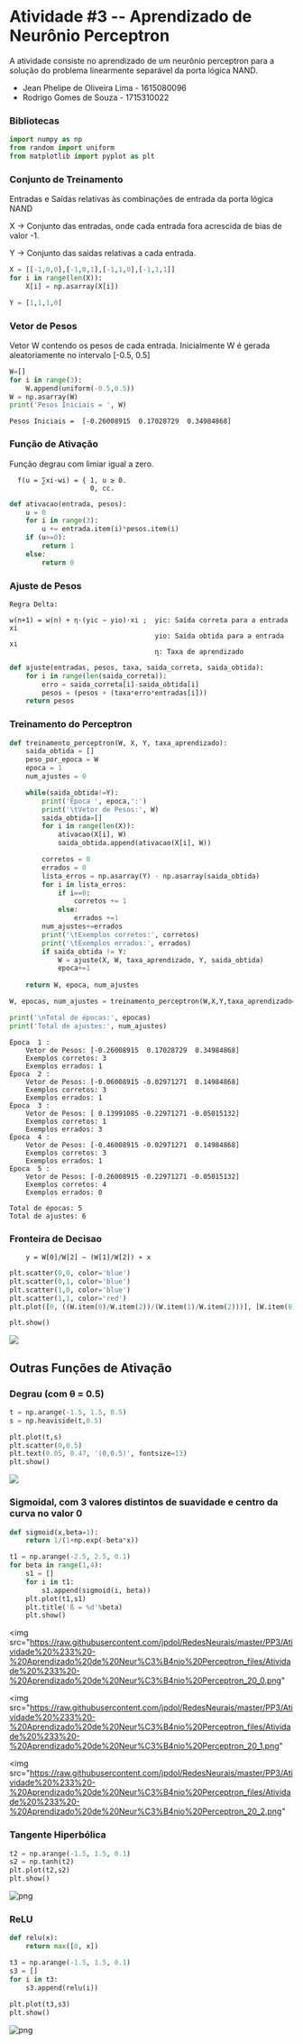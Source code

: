 
# Atividade #3 -- Aprendizado de Neurônio Perceptron

A atividade consiste no aprendizado de um neurônio perceptron para a solução do problema linearmente separável da porta lógica NAND.

- Jean Phelipe de Oliveira Lima - 1615080096
- Rodrigo Gomes de Souza - 1715310022

### Bibliotecas


```python
import numpy as np
from random import uniform
from matplotlib import pyplot as plt
```

### Conjunto de Treinamento

Entradas e Saídas relativas às combinações de entrada da porta lógica NAND


X -> Conjunto das entradas, onde cada entrada fora acrescida de bias de valor -1.

Y -> Conjunto das saidas relativas a cada entrada.


```python
X = [[-1,0,0],[-1,0,1],[-1,1,0],[-1,1,1]] 
for i in range(len(X)):
    X[i] = np.asarray(X[i]) 

Y = [1,1,1,0]
```

### Vetor de Pesos

Vetor W contendo os pesos de cada entrada. Inicialmente W é gerada aleatoriamente no intervalo [-0.5, 0.5]


```python
W=[]
for i in range(3):
    W.append(uniform(-0.5,0.5))
W = np.asarray(W)
print('Pesos Iniciais = ', W)
```

    Pesos Iniciais =  [-0.26008915  0.17028729  0.34984868]


### Função de Ativação

Função degrau com limiar igual a zero.

      f(u = ∑xi·wi) = { 1, u ≥ 0.   
                        0, cc.


```python
def ativacao(entrada, pesos):
    u = 0
    for i in range(3):
        u += entrada.item(i)*pesos.item(i)
    if (u>=0):
        return 1
    else:
        return 0
```

### Ajuste de Pesos

    Regra Delta:
    
    w(n+1) = w(n) + η·(yic − yio)·xi ;  yic: Saída correta para a entrada xi
                                        yio: Saída obtida para a entrada xi
                                        η: Taxa de aprendizado 


```python
def ajuste(entradas, pesos, taxa, saida_correta, saida_obtida):
    for i in range(len(saida_correta)):
        erro = saida_correta[i]-saida_obtida[i]
        pesos = (pesos + (taxa*erro*entradas[i]))
    return pesos
```

### Treinamento do Perceptron


```python
def treinamento_perceptron(W, X, Y, taxa_aprendizado):
    saida_obtida = []
    peso_por_epoca = W
    epoca = 1
    num_ajustes = 0

    while(saida_obtida!=Y):
        print('Época ', epoca,':')
        print('\tVetor de Pesos:', W)
        saida_obtida=[]
        for i in range(len(X)):
            ativacao(X[i], W)
            saida_obtida.append(ativacao(X[i], W))

        corretos = 0
        errados = 0
        lista_erros = np.asarray(Y) - np.asarray(saida_obtida)
        for i in lista_erros:
            if i==0:
                corretos += 1
            else:
                errados +=1
        num_ajustes+=errados
        print('\tExemplos corretos:', corretos)
        print('\tExemplos errados:', errados)
        if saida_obtida != Y:
            W = ajuste(X, W, taxa_aprendizado, Y, saida_obtida)
            epoca+=1
    
    return W, epoca, num_ajustes
```


```python
W, epocas, num_ajustes = treinamento_perceptron(W,X,Y,taxa_aprendizado=0.2)

print('\nTotal de épocas:', epocas)
print('Total de ajustes:', num_ajustes)
```

    Época  1 :
    	Vetor de Pesos: [-0.26008915  0.17028729  0.34984868]
    	Exemplos corretos: 3
    	Exemplos errados: 1
    Época  2 :
    	Vetor de Pesos: [-0.06008915 -0.02971271  0.14984868]
    	Exemplos corretos: 3
    	Exemplos errados: 1
    Época  3 :
    	Vetor de Pesos: [ 0.13991085 -0.22971271 -0.05015132]
    	Exemplos corretos: 1
    	Exemplos errados: 3
    Época  4 :
    	Vetor de Pesos: [-0.46008915 -0.02971271  0.14984868]
    	Exemplos corretos: 3
    	Exemplos errados: 1
    Época  5 :
    	Vetor de Pesos: [-0.26008915 -0.22971271 -0.05015132]
    	Exemplos corretos: 4
    	Exemplos errados: 0
    
    Total de épocas: 5
    Total de ajustes: 6


### Fronteira de Decisao

        y = W[0]/W[2] − (W[1]/W[2]) ∗ x


```python
plt.scatter(0,0, color='blue')
plt.scatter(0,1, color='blue')
plt.scatter(1,0, color='blue')
plt.scatter(1,1, color='red')
plt.plot([0, ((W.item(0)/W.item(2))/(W.item(1)/W.item(2)))], [W.item(0)/W.item(2), 0])

plt.show()
```

<img src="https://raw.githubusercontent.com/jpdol/RedesNeurais/master/PP3/Atividade%20%233%20-%20Aprendizado%20de%20Neur%C3%B4nio%20Perceptron_files/Atividade%20%233%20-%20Aprendizado%20de%20Neur%C3%B4nio%20Perceptron_15_0.png">



## Outras Funções de Ativação

### Degrau (com θ = 0.5)


```python
t = np.arange(-1.5, 1.5, 0.5)
s = np.heaviside(t,0.5)

plt.plot(t,s)
plt.scatter(0,0.5)
plt.text(0.05, 0.47, '(0,0.5)', fontsize=13)
plt.show()
```


<img src="https://raw.githubusercontent.com/jpdol/RedesNeurais/master/PP3/Atividade%20%233%20-%20Aprendizado%20de%20Neur%C3%B4nio%20Perceptron_files/Atividade%20%233%20-%20Aprendizado%20de%20Neur%C3%B4nio%20Perceptron_18_0.png">


### Sigmoidal, com 3 valores distintos de suavidade e centro da curva no valor 0


```python
def sigmoid(x,beta=1):
    return 1/(1+np.exp(-beta*x))

t1 = np.arange(-2.5, 2.5, 0.1)
for beta in range(1,4):
    s1 = []
    for i in t1:
        s1.append(sigmoid(i, beta))
    plt.plot(t1,s1)
    plt.title('ß = %d'%beta)
    plt.show()
```


<img src="https://raw.githubusercontent.com/jpdol/RedesNeurais/master/PP3/Atividade%20%233%20-%20Aprendizado%20de%20Neur%C3%B4nio%20Perceptron_files/Atividade%20%233%20-%20Aprendizado%20de%20Neur%C3%B4nio%20Perceptron_20_0.png"



<img src="https://raw.githubusercontent.com/jpdol/RedesNeurais/master/PP3/Atividade%20%233%20-%20Aprendizado%20de%20Neur%C3%B4nio%20Perceptron_files/Atividade%20%233%20-%20Aprendizado%20de%20Neur%C3%B4nio%20Perceptron_20_1.png"



<img src="https://raw.githubusercontent.com/jpdol/RedesNeurais/master/PP3/Atividade%20%233%20-%20Aprendizado%20de%20Neur%C3%B4nio%20Perceptron_files/Atividade%20%233%20-%20Aprendizado%20de%20Neur%C3%B4nio%20Perceptron_20_2.png"


### Tangente Hiperbólica


```python
t2 = np.arange(-1.5, 1.5, 0.1)
s2 = np.tanh(t2)
plt.plot(t2,s2)
plt.show()
```


![png](Atividade%20%233%20-%20Aprendizado%20de%20Neuro%CC%82nio%20Perceptron_files/Atividade%20%233%20-%20Aprendizado%20de%20Neuro%CC%82nio%20Perceptron_22_0.png)


### ReLU


```python
def relu(x):
    return max([0, x])

t3 = np.arange(-1.5, 1.5, 0.1)
s3 = []
for i in t3:
    s3.append(relu(i))
    
plt.plot(t3,s3)
plt.show()
```


![png](Atividade%20%233%20-%20Aprendizado%20de%20Neuro%CC%82nio%20Perceptron_files/Atividade%20%233%20-%20Aprendizado%20de%20Neuro%CC%82nio%20Perceptron_24_0.png)

